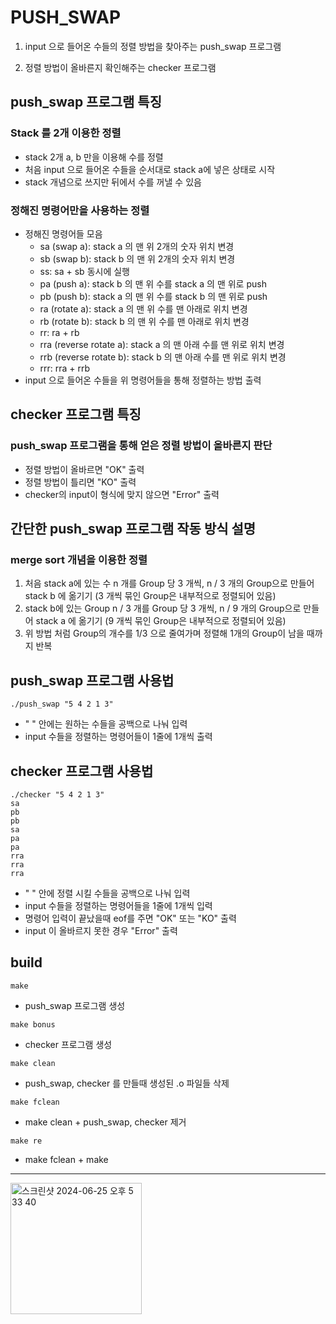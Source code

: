 # PUSH_SWAP
1. input 으로 들어온 수들의 정렬 방법을 찾아주는 push_swap 프로그램

2. 정렬 방법이 올바른지 확인해주는 checker 프로그램

## push_swap 프로그램 특징
### Stack 를 2개 이용한 정렬
- stack 2개 a, b 만을 이용해 수를 정렬
- 처음 input 으로 들어온 수들을 순서대로 stack a에 넣은 상태로 시작
- stack 개념으로 쓰지만 뒤에서 수를 꺼낼 수 있음
### 정해진 명령어만을 사용하는 정렬
- 정해진 명령어들 모음
  - sa (swap a): stack a 의 맨 위 2개의 숫자 위치 변경
  - sb (swap b): stack b 의 맨 위 2개의 숫자 위치 변경
  - ss: sa + sb 동시에 실행
  - pa (push a): stack b 의 맨 위 수를 stack a 의 맨 위로 push
  - pb (push b): stack a 의 맨 위 수를 stack b 의 맨 위로 push
  - ra (rotate a): stack a 의 맨 위 수를 맨 아래로 위치 변경
  - rb (rotate b): stack b 의 맨 위 수를 맨 아래로 위치 변경
  - rr: ra + rb
  - rra (reverse rotate a): stack a 의 맨 아래 수를 맨 위로 위치 변경
  - rrb (reverse rotate b): stack b 의 맨 아래 수를 맨 위로 위치 변경
  - rrr: rra + rrb
- input 으로 들어온 수들을 위 명령어들을 통해 정렬하는 방법 출력

## checker 프로그램 특징
### push_swap 프로그램을 통해 얻은 정렬 방법이 올바른지 판단
- 정렬 방법이 올바르면 "OK" 출력
- 정렬 방법이 틀리면 "KO" 출력
- checker의 input이 형식에 맞지 않으면 "Error" 출력

## 간단한 push_swap 프로그램 작동 방식 설명
### merge sort 개념을 이용한 정렬
1. 처음 stack a에 있는 수 n 개를 Group 당 3 개씩, n / 3 개의 Group으로 만들어 stack b 에 옮기기 (3 개씩 묶인 Group은 내부적으로 정렬되어 있음)
2. stack b에 있는 Group n / 3 개를 Group 당 3 개씩, n / 9 개의 Group으로 만들어 stack a 에 옮기기 (9 개씩 묶인 Group은 내부적으로 정렬되어 있음)
3. 위 방법 처럼 Group의 개수를 1/3 으로 줄여가며 정렬해 1개의 Group이 남을 때까지 반복

## push_swap 프로그램 사용법
```
./push_swap "5 4 2 1 3"
```
- " " 안에는 원하는 수들을 공백으로 나눠 입력
- input 수들을 정렬하는 명령어들이 1줄에 1개씩 출력

## checker 프로그램 사용법
```
./checker "5 4 2 1 3"
sa
pb
pb
sa
pa
pa
rra
rra
rra
```
- " " 안에 정렬 시킬 수들을 공백으로 나눠 입력
- input 수들을 정렬하는 명령어들을 1줄에 1개씩 입력
- 명령어 입력이 끝났을때 eof를 주면 "OK" 또는 "KO" 출력
- input 이 올바르지 못한 경우 "Error" 출력

## build
```
make
```
- push_swap 프로그램 생성
```
make bonus
```
- checker 프로그램 생성
```
make clean
```
- push_swap, checker 를 만들때 생성된 .o 파일들 삭제
```
make fclean
```
- make clean + push_swap, checker 제거
```
make re
```
- make fclean + make

---
<img width="210" alt="스크린샷 2024-06-25 오후 5 33 40" src="https://github.com/seonjo1/PUSH_SWAP/assets/127729846/537f0802-0aba-4210-9469-3ab1571fdc69">
